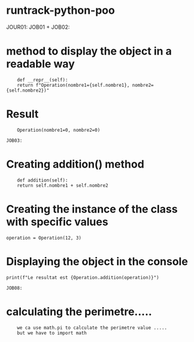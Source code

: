 # runtrack-python-poo

JOUR01:
    JOB01 + JOB02:
# method to display the object in a readable way
        def __repr__(self):
        return f"Operation(nombre1={self.nombre1}, nombre2={self.nombre2})"
# Result
        Operation(nombre1=0, nombre2=0)

    JOB03:
# Creating addition() method 
        def addition(self):
        return self.nombre1 + self.nombre2
# Creating the instance of the class with specific values
    operation = Operation(12, 3)
# Displaying the object in the console
    print(f"Le resultat est {Operation.addition(operation)}")

    JOB08:
# calculating the perimetre.....
        we ca use math.pi to calculate the perimetre value .....
        but we have to import math
        